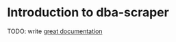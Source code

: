 # Introduction to dba-scraper

TODO: write [great documentation](http://jacobian.org/writing/great-documentation/what-to-write/)
